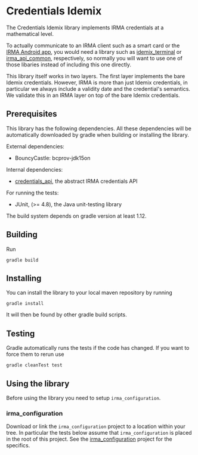 # Credentials Idemix

The Credentials Idemix library implements IRMA credentials at a mathematical level.

To actually communicate to an IRMA client such as a smart card or the [IRMA Android app](https://github.com/credentials/irma_android_cardemu), you would need a library such as [idemix_terminal](https://github.com/credentials/idemix_terminal/) or [irma_api_common](https://github.com/credentials/irma_api_common/), respectively, so normally you will want to use one of those libaries instead of including this one directly.

This library itself works in two layers. The first layer implements the bare Idemix credentials. However, IRMA is more than just Idemix credentials, in particular we always include a validity date and the credential's semantics. We validate this in an IRMA layer on top of the bare Idemix credentials.

## Prerequisites

This library has the following dependencies.  All these dependencies will be automatically downloaded by gradle when building or installing the library.

External dependencies:

 * BouncyCastle: bcprov-jdk15on

Internal dependencies:

 * [credentials_api](https://github.com/credentials/credentials_api), the abstract IRMA credentials API

For running the tests:

 * JUnit,  (>= 4.8), the Java unit-testing library

The build system depends on gradle version at least 1.12.

## Building

Run

    gradle build

## Installing

You can install the library to your local maven repository by running

    gradle install

It will then be found by other gradle build scripts.

## Testing

Gradle automatically runs the tests if the code has changed. If you want to force them to rerun use

    gradle cleanTest test

## Using the library

Before using the library you need to setup `irma_configuration`.

### irma_configuration

Download or link the `irma_configuration` project to a location within your tree. In particular the tests below assume that `irma_configuration` is placed in the root of this project. See the [irma_configuration](https://github.com/credentials/irma_configuration/) project for the specifics.
